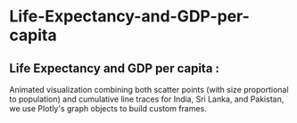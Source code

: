 # Life-Expectancy-and-GDP-per-capita
## Life Expectancy and GDP per capita : 
Animated visualization combining both scatter points (with size proportional to population) and cumulative line traces for India, Sri Lanka, and Pakistan, we use Plotly's graph objects to build custom frames.
